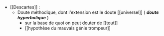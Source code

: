 - [[Descartes]] : 
	- Doute méthodique, dont l'extension est le doute [[universel]] ( ***doute hyperbolique*** )
	    - sur la base de quoi on peut douter de [[tout]]
	    - [[hypothèse du mauvais génie trompeur]]